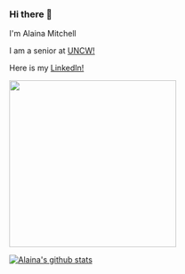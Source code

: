 ### Hi there 👋

I'm Alaina Mitchell

I am a senior at [UNCW!](https://uncw.edu/)

Here is my [LinkedIn!](https://www.linkedin.com/in/alaina-mitchell/)

<img src="https://user-images.githubusercontent.com/97986473/159537007-b3540c46-e824-412b-b801-da951e8567cb.jpeg" width = "300">


[![Alaina's github stats](https://github-readme-stats.vercel.app/api?username=alainamitchell&count_private=true&show_icons=true&theme=radical&hide_rank=false)](https://github.com/anuraghazra/github-readme-stats)
